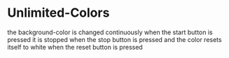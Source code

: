 # Unlimited-Colors
the background-color is changed continuously when the start button is pressed
it is stopped when the stop button is pressed and the color resets itself to white
when the reset button is pressed
